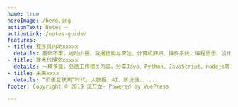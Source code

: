```yaml
---
home: true
heroImage: /hero.png
actionText: Notes →
actionLink: /notes-guide/
features:
- title: 程序员内功xxxxx
  details: 基础不牢，地动山摇。数据结构与算法、计算机网络、操作系统、编程思想、设计模式......
- title: 技术栈博文xxxxx
  details: 一精多能，总结工作相关内容，分享Java、Python、JavaScript、nodejs等技术博文。
- title: 未来xxxx
  details: “价值互联网”时代，大数据、AI、区块链......
footer: Copyright © 2019 温万龙- Powered by VuePress 

---
```



